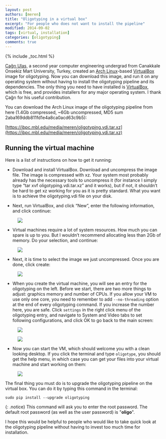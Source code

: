 ```yaml
---
layout: post
authors: [meren]
title: "Oligotyping in a virtual box"
excerpt: "For people who does not want to install the pipeline"
modified: 2014-09-02
tags: [virtual, installation]
categories: [oligotyping]
comments: true
---
```


{% include _toc.html %}

[Çağrı Ulaş](http://about.me/cagriulas), a second year computer engineering undergrad from Canakkale Onsekiz Mart University, Turkey, created an [Arch Linux](https://www.archlinux.org/)-based [VirtualBox](https://www.virtualbox.org/) image for oligotyping. Now you can download this image, and run it on any operating system without having to install the oligotyping pipeline and its dependencies. The only thing you need to have installed is [VirtualBox](https://www.virtualbox.org/), which is free, and provides installers for any major operating system. I thank Çağrı for his useful contribution.

You can download the Arch Linux image of the oligotyping pipeline from here (1.4Gb compressed, ~6Gb uncompressed, MD5 sum 2aba169ddb811fd1e4a8ca0acd63c9b5):

[https://jbpc.mbl.edu/media/meren/oligotyping.vdi.tar.xz](https://jbpc.mbl.edu/media/meren/oligotyping.vdi.tar.xz)

## Running the virtual machine

Here is a list of instructions on how to get it running:

* Download and install VirtualBox. Download and uncompress the image file. The image is compressed with xz. Your system most probably already has the necessary tools to uncompress it (for instance I simply type “tar xvf oligotyping.vdi.tar.xz” and it works), but if not, it shouldn’t be hard to get xz working for you as it is pretty standard. What you want is to achieve the oligotyping.vdi file on your disk.

* Next, run VirtualBox, and click “New”, enter the following information, and click continue:

<figure>
	<a href="{{ site.url }}/images/oligotyping/vm-01.png"><img src="{{ site.url }}/images/oligotyping/vm-01.png"></a>
</figure>

* Virtual machines require a lot of system resources. How much you can spare is up to you. But I wouldn’t recommend allocating less than 2Gb of memory. Do your selection, and continue:

<figure>
	<a href="{{ site.url }}/images/oligotyping/vm-02.png"><img src="{{ site.url }}/images/oligotyping/vm-02.png"></a>
</figure>

* Next, it is time to select the image we just uncompressed. Once you are done, click create:

<figure>
	<a href="{{ site.url }}/images/oligotyping/vm-03.png"><img src="{{ site.url }}/images/oligotyping/vm-03.png"></a>
</figure>

* When you create the virtual machine, you will see an entry for the oligotyping on the left. Before we start, there are two more things to adjust: graphics memory and number of CPUs. If you allow your VM to use only one core, you need to remember to add `--no-threading` option at the end of every oligotyping command. If you increase the number here, you are safe. Click `settings` in the right click menu of the oligotyping entry, and navigate to System and Video tabs to set following configurations, and click OK to go back to the main screen:


<figure>
	<a href="{{ site.url }}/images/oligotyping/vm-04.png"><img src="{{ site.url }}/images/oligotyping/vm-04.png"></a>
</figure>

<figure>
	<a href="{{ site.url }}/images/oligotyping/vm-05.png"><img src="{{ site.url }}/images/oligotyping/vm-05.png"></a>
</figure>

* Now you can start the VM, which should welcome you with a clean looking desktop. If you click the terminal and type `oligotype`, you should get the help menu, in which case you can get your files into your virtual machine and start working on them:


<figure>
	<a href="{{ site.url }}/images/oligotyping/vm-06.png"><img src="{{ site.url }}/images/oligotyping/vm-06.png"></a>
</figure>

The final thing you must do is to upgrade the oligotyping pipeline on the virtual box. You can do it by typing this command in the terminal:

    sudo pip install --upgrade oligotyping

{: .notice}
This command will ask you to enter the root password. The default root password (as well as the user password) is "**oligo**".

 

I hope this would be helpful to people who would like to take quick look at the oligotyping pipeline without having to invest too much time for installation.
